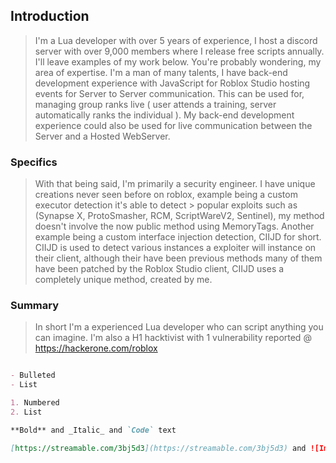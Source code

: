 ## Introduction

  >   I'm a Lua developer with over 5 years of experience, I host a discord server with over 9,000 members where I release free scripts annually. I'll leave examples of my work below.
> You're probably wondering, my area of expertise. I'm a man of many talents, I have back-end development experience with JavaScript for Roblox Studio hosting events for Server   to Server communication. This can be used for, managing group ranks live ( user attends a training, server automatically ranks the individual ). My back-end development experience could also be used for live communication between the Server and a Hosted WebServer.

### Specifics

  > With that being said, I'm primarily a security engineer. I have unique creations never seen before on roblox, example being a custom executor detection it's able to detect > popular exploits such as (Synapse X, ProtoSmasher, RCM, ScriptWareV2, Sentinel), my method doesn't involve the now public method using MemoryTags.  Another example being a custom interface injection detection, CIIJD for short. CIIJD is used to detect various instances a exploiter will instance on their client, although their have been previous methods many of them have been patched by the Roblox Studio client, CIIJD uses a completely unique method, created by me.

### Summary
> In short I'm a experienced Lua developer who can script anything you can imagine. I'm also a H1 hacktivist with 1 vulnerability reported @ https://hackerone.com/roblox



```markdown

- Bulleted
- List

1. Numbered
2. List

**Bold** and _Italic_ and `Code` text

[https://streamable.com/3bj5d3](https://streamable.com/3bj5d3) and ![Image](https://i.imgur.com/eWlRTKv.png)
```

